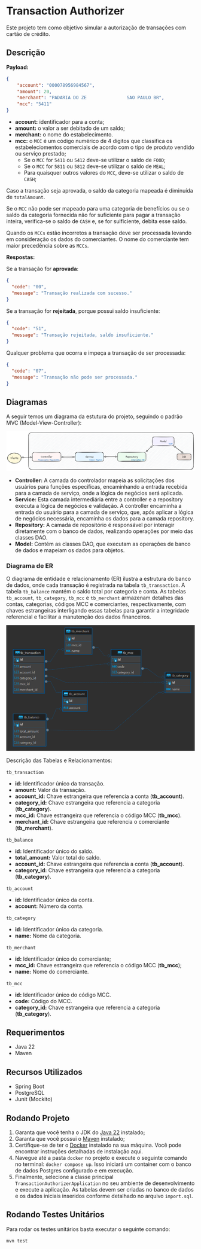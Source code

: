 # Transaction Authorizer

Este projeto tem como objetivo simular a autorização de transações com cartão de crédito.

## Descrição

**Payload:**
```json
{
    "account": "000078956984567",
    "amount": 20,
    "merchant": "PADARIA DO ZE               SAO PAULO BR",
    "mcc": "5411"    
}
```
- **account:** identificador para a conta;
- **amount:** o valor a ser debitado de um saldo;
- **merchant:** o nome do estabelecimento.
- **mcc:** o `MCC` é um código numérico de 4 digitos que classifica os estabeleciomentos comerciais de acordo com o tipo de produto vendido ou serviço prestado;
  - Se o `MCC` for `5411` ou `5412` deve-se utilizar o saldo de `FOOD`;
  - Se o `MCC` for `5811` ou `5812` deve-se utilizar o saldo de `MEAL`;
  - Para quaisquer outros valores do `MCC`, deve-se utilizar o saldo de `CASH`;

Caso a transação seja aprovada, o saldo da categoria mapeada é diminuída de `totalAmount`.

Se o `MCC` não pode ser mapeado para uma categoria de benefícios ou se o saldo da categoria fornecida não for suficiente para pagar a transação inteira, verifica-se o saldo de `CASH` e, se for sulficiente, debita esse saldo.

Quando os `MCCs` estão incorretos a transação deve ser processada levando em consideração os dados do comerciantes. O nome do comerciante tem maior precedência sobre as `MCCs`.

**Respostas:**

Se a transação for **aprovada**:
```json
{
  "code": "00",
  "message": "Transação realizada com sucesso."
}
```
Se a transação for **rejeitada**, porque possui saldo insuficiente:
```json
{
  "code": "51",
  "message": "Transação rejeitada, saldo insuficiente."
}
```
Qualquer problema que ocorra e impeça a transação de ser processada:
```json
{
  "code": "07",
  "message": "Transação não pode ser processada."
}
```

## Diagramas
A seguir temos um diagrama da estutura do projeto, seguindo o padrão MVC (Model-View-Controller):

![MVC](docs/images/mvc.png)

- **Controller:** A camada do controlador mapeia as solicitações dos usuários para funções específicas, encaminhando a entrada recebida para a camada de serviço, onde a lógica de negócios será aplicada.
- **Service:** Esta camada intermediária entre a controller e a repository executa a lógica de negócios e validação. A controller encaminha a entrada do usuário para a camada de serviço, que, após aplicar a lógica de negócios necessária, encaminha os dados para a camada repository.
- **Repository:** A camada de repositório é responsável por interagir diretamente com o banco de dados, realizando operações por meio das classes DAO.
- **Model:** Contém as classes DAO, que executam as operações de banco de dados e mapeiam os dados para objetos.

### Diagrama de ER

O diagrama de entidade e relacionamento (ER) ilustra a estrutura do banco de dados, onde cada transação é registrada na tabela `tb_transaction`. A tabela `tb_balance` mantém o saldo total por categoria e conta. As tabelas `tb_account`, `tb_category`, `tb_mcc` e `tb_merchant` armazenam detalhes das contas, categorias, códigos MCC e comerciantes, respectivamente, com chaves estrangeiras interligando essas tabelas para garantir a integridade referencial e facilitar a manutenção dos dados financeiros.

![ER Diagrama](docs/images/er-diagram.png)

Descrição das Tabelas e Relacionamentos:

`tb_transaction`
  - **id:** Identificador único da transação.
  - **amount:** Valor da transação.
  - **account_id:** Chave estrangeira que referencia a conta (**tb_account**).
  - **category_id:** Chave estrangeira que referencia a categoria (**tb_category**).
  - **mcc_id:** Chave estrangeira que referencia o código MCC (**tb_mcc**).
  - **merchant_id:** Chave estrangeira que referencia o comerciante (**tb_merchant**).


`tb_balance`
  - **id:** Identificador único do saldo.
  - **total_amount:** Valor total do saldo.
  - **account_id:** Chave estrangeira que referencia a conta (**tb_account**).
  - **category_id:** Chave estrangeira que referencia a categoria (**tb_category**).


`tb_account`
  - **id:** Identificador único da conta.
  - **account:** Número da conta.


`tb_category`
  - **id:** Identificador único da categoria. 
  - **name:** Nome da categoria.


`tb_merchant`
  - **id:** Identificador único do comerciante;
  - **mcc_id:** Chave estrangeira que referencia o código MCC (**tb_mcc**);
  - **name:** Nome do comerciante.


`tb_mcc`
  - **id:** Identificador único do código MCC.
  - **code:** Código do MCC.
  - **category_id:** Chave estrangeira que referencia a categoria (**tb_category**).

## Requerimentos
- Java 22
- Maven

## Recursos Utilizados
- Spring Boot
- PostgreSQL
- Junit (Mockito)

## Rodando Projeto

1. Garanta que você tenha o JDK do [Java 22](https://jdk.java.net/22/) instalado;
2. Garanta que você possui o [Maven](https://maven.apache.org/download.cgi) instalado;
3. Certifique-se de ter o [Docker](https://docs.docker.com/desktop/) instalado na sua máquina. Você pode encontrar instruções detalhadas de instalação aqui.
4. Navegue até a pasta `docker` no projeto e execute o seguinte comando no terminal: `docker compose up`. Isso iniciará um container com o banco de dados Postgres configurado e em execução.
5. Finalmente, selecione a classe principal `TransactionAuthorizerApplication` no seu ambiente de desenvolvimento e execute a aplicação. As tabelas devem ser criadas no banco de dados e os dados iniciais inseridos conforme detalhado no arquivo `import.sql`.

## Rodando Testes Unitários
Para rodar os testes unitários basta executar o seguinte comando:
```bash
mvn test
```
